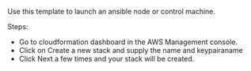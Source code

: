 Use this template to launch an ansible node or control machine. 

Steps:
- Go to cloudformation dashboard in the AWS Management console. 
- Click on Create a new stack and supply the name and keypairaname
- Click Next a few times and your stack will be created.


